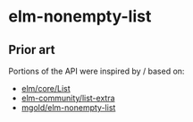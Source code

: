 # elm-nonempty-list

## Prior art

Portions of the API were inspired by / based on:

- [elm/core/List](https://package.elm-lang.org/packages/elm/core/latest/List)
- [elm-community/list-extra](https://package.elm-lang.org/packages/elm-community/list-extra/latest/)
- [mgold/elm-nonempty-list](https://package.elm-lang.org/packages/mgold/elm-nonempty-list/latest/)
